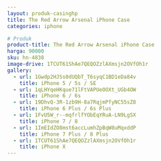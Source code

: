 ```yaml
---
layout: produk-casinghp
title: The Red Arrow Arsenal iPhone Case
categories: iphone

# Produk
product-title: The Red Arrow Arsenal iPhone Case
harga: 90000
sku: hn-4838
image-drive: 1TCUT61ShAe7QEQOZzlAXmsjn2OVfOh1r
gallery:
  - url: 1Gwdp2HJSs0dUQbT_T6syqC1BD1eDa84v
    title: iPhone 5 / 5s / SE
  - url: 1qLHYqeHKque71lFtVAPUeOOXt_UGb4OW
    title: iPhone 6 / 6s
  - url: 19DhvQ-3R-1zb9H-8a7RqjmPfyNC55sZ8
    title: iPhone 6 Plus / 6s Plus
  - url: 1FvU5W_r--mqfrlfYObEqYRuA-LN9LgSX
    title: iPhone 7 / 8
  - url: 1ImEIdZO8mst6accLumhZpBqW8uMqxddP
    title: iPhone 7 Plus / 8 Plus
  - url: 1TCUT61ShAe7QEQOZzlAXmsjn2OVfOh1r
    title: iPhone X
---
```

